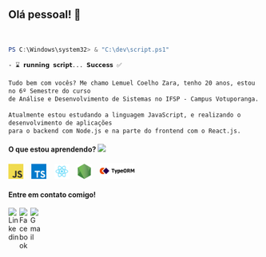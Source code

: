 <h2>Olá pessoal! 👋</h2>

<br>

```powershell
PS C:\Windows\system32> & "C:\dev\script.ps1"
```
```text
- ⌛️ 𝗿𝘂𝗻𝗻𝗶𝗻𝗴 𝘀𝗰𝗿𝗶𝗽𝘁... 𝗦𝘂𝗰𝗰𝗲𝘀𝘀 ✅

Tudo bem com vocês? Me chamo Lemuel Coelho Zara, tenho 20 anos, estou no 6º Semestre do curso
de Análise e Desenvolvimento de Sistemas no IFSP - Campus Votuporanga.

Atualmente estou estudando a linguagem JavaScript, e realizando o desenvolvimento de aplicações
para o backend com Node.js e na parte do frontend com o React.js.
```

#### O que estou aprendendo? <img src="https://media.giphy.com/media/WUlplcMpOCEmTGBtBW/giphy.gif" width="30">

<img src="https://raw.githubusercontent.com/github/explore/80688e429a7d4ef2fca1e82350fe8e3517d3494d/topics/javascript/javascript.png" alt="JavaScript" width="30">&nbsp;&nbsp;&nbsp;&nbsp;<img src="https://raw.githubusercontent.com/github/explore/80688e429a7d4ef2fca1e82350fe8e3517d3494d/topics/typescript/typescript.png" width="30">&nbsp;&nbsp;&nbsp;&nbsp;<img src="https://raw.githubusercontent.com/github/explore/80688e429a7d4ef2fca1e82350fe8e3517d3494d/topics/react/react.png" alt="React.js" width="30">&nbsp;&nbsp;&nbsp;&nbsp;<img src="https://raw.githubusercontent.com/github/explore/80688e429a7d4ef2fca1e82350fe8e3517d3494d/topics/nodejs/nodejs.png" alt="Node.js" width="30">&nbsp;&nbsp;&nbsp;&nbsp;<img src="https://github.com/typeorm/typeorm/raw/master/resources/logo_big.png" width="70">

#### Entre em contato comigo!

<a href="https://www.linkedin.com/in/lemuelZara/">
  <img align="left" alt="Linkedin" width="22px" src="https://cdn.jsdelivr.net/npm/simple-icons@v3/icons/linkedin.svg" />
  <img align="left" alt="Facebook" width="22px" src="https://cdn.jsdelivr.net/npm/simple-icons@v3/icons/facebook.svg" />
  <img align="left" alt="Gmail" width="22px" src="https://cdn.jsdelivr.net/npm/simple-icons@v3/icons/gmail.svg" />
</a>
